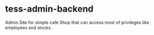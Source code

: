 # tess-admin-backend
Admin Site for simple cafe Shop that can access most of privileges like employees and stocks.
